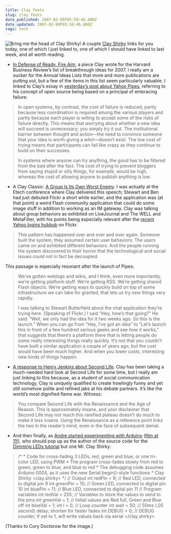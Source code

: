 ```yaml
---
title: Clay Feats
slug: clay_feats
date_published: 2007-02-09T05:59:46.000Z
date_updated: 2007-02-09T05:59:46.000Z
tags: tech
---
```


![Bring me the head of Clay Shirky!](http://www.dashes.com/anil/images/the-head-of-clay-shirky.jpg) A couple [Clay Shirky](http://www.shirky.com/) links for you today, one of which I just linked to, one of which I should have linked to last week, and all worth reading.

- [In Defense of Ready, Fire Aim](http://harvardbusinessonline.hbsp.harvard.edu/hbrsa/en/issue/0702/article/R0702A.jhtml#section19), a piece Clay wrote for the Harvard Business Review’s list of breakthrough ideas for 2007. I really am a sucker for the Annual Ideas Lists that more and more publications are putting out, but a few of the items in this list seem particularly valuable. I linked to Clay’s essay in [yesterday’s post about Yahoo Pipes](http://www.dashes.com/anil/2007/02/08/yahoo_pipes), referring to his concept of open source being based on a principal of embracing failure:

> In open systems, by contrast, the cost of failure is reduced, partly because less coordination is required among the various players and partly because each player is willing to accept some of the risks of failure directly. This means that worrying about whether a new idea will succeed is unnecessary; you simply try it out. The institutional barrier between thought and action—the need to convince someone that your idea is worth giving a whirl—doesn’t exist. The low cost of trying means that participants can fail like crazy as they continue to build on their successes.
> 
> In systems where anyone can try anything, the good has to be filtered from the bad after the fact. The cost of trying to prevent bloggers from saying stupid or silly things, for example, would be high, whereas the cost of allowing anyone to publish anything is low.

- A Clay Classic: [A Group Is Its Own Worst Enemy](http://www.shirky.com/writings/group_enemy.html). I was actually at the Etech conference where Clay delivered this speech; Stewart and Ben had just debuted Flickr a short while earlier, and the application was (at that point) a weird Flash community application that could do some image stuff in addition to working as an IM gateway. Clay was talking about group behaviors as exhibited on LiveJournal and The WELL and MetaFilter, with his points being especially relevant after the [recent Yahoo logins hubbub](http://www.dashes.com/anil/2007/01/31/i_am_okay_with_) on Flickr.

> This pattern has happened over and over and over again. Someone built the system, they assumed certain user behaviors. The users came on and exhibited different behaviors. And the people running the system discovered to their horror that the technological and social issues could not in fact be decoupled.

This passage is especially resonant after the launch of Pipes:

> We’ve gotten weblogs and wikis, and I think, even more importantly, we’re getting platform stuff. We’re getting RSS. We’re getting shared Flash objects. We’re getting ways to quickly build on top of some infrastructure we can take for granted, that lets us try new things very rapidly.
> 
> I was talking to Stewart Butterfield about the chat application they’re trying here. [Speaking of Flickr.] I said “Hey, how’s that going?” He said: “Well, we only had the idea for it two weeks ago. So this is the launch.” When you can go from “Hey, I’ve got an idea” to “Let’s launch this in front of a few hundred serious geeks and see how it works,” that suggests that there’s a platform there that is letting people do some really interesting things really quickly. It’s not that you couldn’t have built a similar application a couple of years ago, but the cost would have been much higher. And when you lower costs, interesting new kinds of things happen.

- [A response to Henry Jenkins about Second Life](http://many.corante.com/archives/2007/02/06/second_life_a_response_to_henry_jenkins.php). Clay has been taking a much-needed hard look at Second Life for some time, but I really am just linking to this because, as a student of social communication technology, Clay is uniquely qualified to create howlingly funny and yet still somehow polite and refined jabs at his debate partners. It’s like the world’s most dignified flame war. Witness:

> You compare Second Life with the Renaissance and the Age of Reason. This is approximately insane, and your disclaimer that Second Life may not reach this rarefied plateau doesn’t do much to make it less insane. Using the Renaissance as a reference point links the two in the reader’s mind, even in the face of subsequent denial.

- And then finally, as [Andre started experimenting with Arduino](http://notes.torrez.org/2007/02/hello_world.html) ([film at 11!](http://www.youtube.com/watch?v=LksGwjNsxZo&amp;eurl=)), who should pop up as the author of the source code for the [Dimming LEDs tutorial](http://www.arduino.cc/en/Tutorial/DimmingLEDs) but one Mr. Clay Shirky:

> /* * Code for cross-fading 3 LEDs, red, green and blue, or one tri-color LED, using PWM * The program cross-fades slowly from red to green, green to blue, and blue to red * The debugging code assumes Arduino 0004, as it uses the new Serial.begin()-style functions * Clay Shirky <clay.shirky> */ // Output int redPin = 9; // Red LED, connected to digital pin 9 int greenPin = 10; // Green LED, connected to digital pin 10 int bluePin = 11; // Blue LED, connected to digital pin 11 // Program variables int redVal = 255; // Variables to store the values to send to the pins int greenVal = 1; // Initial values are Red full, Green and Blue off int blueVal = 1; int i = 0; // Loop counter int wait = 50; // 50ms (.05 second) delay; shorten for faster fades int DEBUG = 0; // DEBUG counter; if set to 1, will write values back via serial </clay.shirky>

(Thanks to Cory Doctorow for the image.)
